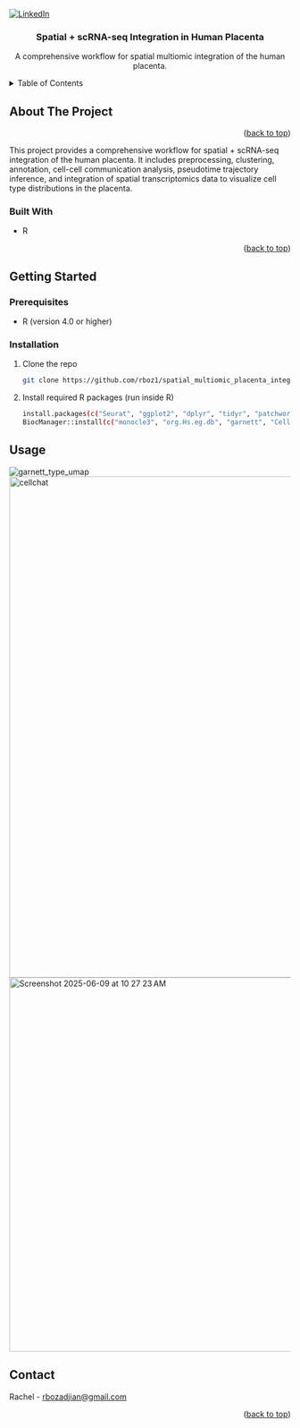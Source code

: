 <!-- PROJECT SHIELDS -->
<!--
*** I'm using markdown "reference style" links for readability.
*** Reference links are enclosed in brackets [ ] instead of parentheses ( ).
*** See the bottom of this document for the declaration of the reference variables
*** for contributors-url, forks-url, etc. This is an optional, concise syntax you may use.
*** https://www.markdownguide.org/basic-syntax/#reference-style-links
-->
[![LinkedIn][linkedin-shield]][linkedin-url]



<!-- PROJECT LOGO -->
  <h3 align="center">Spatial + scRNA-seq Integration in Human Placenta</h3>

  <p align="center">
    A comprehensive workflow for spatial multiomic integration of the human placenta.
  </p>
</div>



<!-- TABLE OF CONTENTS -->
<details>
  <summary>Table of Contents</summary>
  <ol>
    <li>
      <a href="#about-the-project">About The Project</a>
      <ul>
        <li><a href="#built-with">Built With</a></li>
      </ul>
    </li>
    <li>
      <a href="#getting-started">Getting Started</a>
      <ul>
        <li><a href="#prerequisites">Prerequisites</a></li>
        <li><a href="#installation">Installation</a></li>
      </ul>
    </li>
    <li><a href="#contact">Contact</a></li>
  </ol>
</details>



<!-- ABOUT THE PROJECT -->
## About The Project
<p align="right">(<a href="#readme-top">back to top</a>)</p>

This project provides a comprehensive workflow for spatial + scRNA-seq integration of the human placenta. It includes preprocessing, clustering, annotation, cell-cell communication analysis, pseudotime trajectory inference, and integration of spatial transcriptomics data to visualize cell type distributions in the placenta.

### Built With

- R 

<p align="right">(<a href="#readme-top">back to top</a>)</p>

<!-- GETTING STARTED -->
## Getting Started

### Prerequisites
* R (version 4.0 or higher)

### Installation

1. Clone the repo
   ```sh
   git clone https://github.com/rboz1/spatial_multiomic_placenta_integration.git
   
2. Install required R packages (run inside R)
   ```sh
   install.packages(c("Seurat", "ggplot2", "dplyr", "tidyr", "patchwork"))
   BiocManager::install(c("monocle3", "org.Hs.eg.db", "garnett", "CellChat", "DoubletFinder"))

## Usage
![garnett_type_umap](https://github.com/user-attachments/assets/e5ea6346-3666-4a1a-b58b-dcea5a94b31e)
<img width="896" alt="cellchat" src="https://github.com/user-attachments/assets/5db7d666-bf06-46d9-9301-fe2bb661546a" />
<img width="669" alt="Screenshot 2025-06-09 at 10 27 23 AM" src="https://github.com/user-attachments/assets/de641710-21dc-4e27-a00d-ff5636c17da4" />


<!-- CONTACT -->
## Contact

Rachel - rbozadjian@gmail.com

<p align="right">(<a href="#readme-top">back to top</a>)</p>

<!-- MARKDOWN LINKS & IMAGES -->
<!-- https://www.markdownguide.org/basic-syntax/#reference-style-links -->
[linkedin-shield]: https://img.shields.io/badge/-LinkedIn-black.svg?style=for-the-badge&logo=linkedin&colorB=555
[linkedin-url]: www.linkedin.com/in/rachel-bozadjian-203999109

